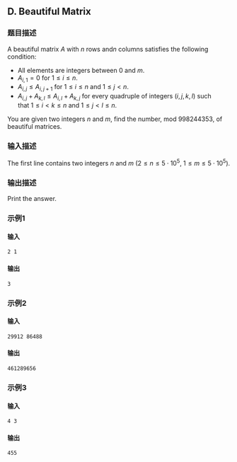 ## D. Beautiful Matrix

### 题目描述

A beautiful matrix $A$ with $n$ rows and$n$ columns satisfies the following condition:
- All elements are integers
    between $0$ and $m$.
- $A_{i, 1}=0$ for $1 \leq i \leq n$.
- $A_{i, j} \leq A_{i, j+1}$ for $1 \leq i \leq n$ and $1 \leq j \lt n$.
- $A_{i, j}+A_{k, l} \leq A_{i, l}+A_{k, j}$ for
    every quadruple of
    integers $(i,j,k,l)$ such
    that $1 \leq i \lt k \leq n$ and $1 \leq j \lt l \leq n$.

You are given two integers $n$ and $m$, find the number, mod $998244353$, of beautiful matrices.

### 输入描述

The first line contains two
integers $n$ and $m$ ($2 \le n \le 5\cdot 10^5$, $1 \le m \le 5\cdot 10^5$).

### 输出描述

Print the answer.

### 示例1

#### 输入

```plain
2 1
```

#### 输出

```plain
3
```

### 示例2

#### 输入

```plain
29912 86488
```

#### 输出

```plain
461289656
```

### 示例3

#### 输入

```plain
4 3
```

#### 输出

```plain
455
```

